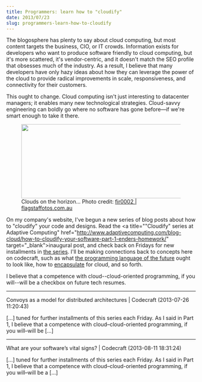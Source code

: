 ```yaml
---
title: Programmers: learn how to "cloudify"
date: 2013/07/23
slug: programmers-learn-how-to-cloudify
---
```


The blogosphere has plenty to say about cloud computing, but most content targets the business, CIO, or IT crowds. Information exists for developers who want to produce software friendly to cloud computing, but it's more scattered, it's vendor-centric, and it doesn't match the SEO profile that obsesses much of the industry. As a result, I believe that many developers have only hazy ideas about how they can leverage the power of the cloud to provide radical improvements in scale, responsiveness, and connectivity for their customers.

This ought to change. Cloud computing isn't just interesting to datacenter managers; it enables many new technological strategies. Cloud-savvy engineering can boldly go where no software has gone before—if we're smart enough to take it there.

<figure><img src="http://upload.wikimedia.org/wikipedia/commons/thumb/9/98/Anvil_shaped_cumulus_panorama_edit_crop.jpg/800px-Anvil_shaped_cumulus_panorama_edit_crop.jpg" width="480" height="197" /><figcaption>Clouds on the horizon... Photo credit: <a href="http://www.flagstaffotos.com.au/" target="_top">fir0002 | flagstaffotos.com.au</a></figcaption></figure>

On my company's website, I've begun a new series of blog posts about how to "cloudify" your code and designs. Read the <a title=""Cloudify" series at Adaptive Computing" href="http://www.adaptivecomputing.com/blog-cloud/how-to-cloudify-your-software-part-1-enders-homework/" target="_blank">inaugural post</a>, and check back on Fridays for new installments in <a title="cloudify series" href="../../../category/cloudify">the series</a>. I'll be making connections back to concepts here on codecraft, such as what <a title="My First Tangle With the Tower of Babel" href="../../../2013/04/26/my-first-tangle-with-the-tower-of-babel/">the programming language of the future</a> ought to look like, how to <a title="Good fences make good neighbors" href="../../../2013/05/15/good-fences-make-good-neighbors/">encapsulate</a> for cloud, and so forth.

I believe that a competence with cloud--cloud-oriented programming, if you will--will be a checkbox on future tech resumes.

---

Convoys as a model for distributed architectures | Codecraft (2013-07-26 11:20:43)

[…] tuned for further installments of this series each Friday. As I said in Part 1, I believe that a competence with cloud–cloud-oriented programming, if you will–will be […]

---

What are your software&#8217;s vital signs? | Codecraft (2013-08-11 18:31:24)

[…] tuned for further installments of this series each Friday. As I said in Part 1, I believe that a competence with cloud–cloud-oriented programming, if you will–will be a […]